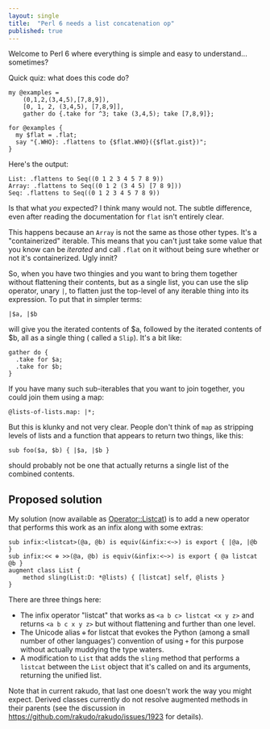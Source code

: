 ```yaml
---
layout: single
title:  "Perl 6 needs a list concatenation op"
published: true
---
```


Welcome to Perl 6 where everything is simple and easy to understand... sometimes?

Quick quiz: what does this code do?

    my @examples =
        (0,1,2,(3,4,5),[7,8,9]),
        [0, 1, 2, (3,4,5), [7,8,9]],
        gather do {.take for ^3; take (3,4,5); take [7,8,9]};

    for @examples {
      my $flat = .flat;
      say "{.WHO}: .flattens to {$flat.WHO}({$flat.gist})";
    }

Here's the output:

    List: .flattens to Seq((0 1 2 3 4 5 7 8 9))
    Array: .flattens to Seq((0 1 2 (3 4 5) [7 8 9]))
    Seq: .flattens to Seq((0 1 2 3 4 5 7 8 9))

Is that what _you_ expected? I think many would not. The subtle difference,
even after reading the documentation for `flat` isn't entirely clear.

This happens because an `Array` is not the same as those other types. It's
a "containerized" iterable. This means that you can't just take some value
that you know can be _iterated_ and call `.flat` on it without being
sure whether or not it's containerized. Ugly innit?

So, when you have two thingies and you want to bring them together
without flattening their contents, but as a single list, you can use
the slip operator, unary `|`, to flatten just the top-level of any
iterable thing into its expression. To put that in simpler terms:

    |$a, |$b

will give you the iterated contents of $a, followed
by the iterated contents of $b, all as a single thing (
called a `Slip`). It's a bit like:

    gather do {
      .take for $a;
      .take for $b;
    }

If you have many such sub-iterables that you want to
join together, you could join them using a map:

    @lists-of-lists.map: |*;

But this is klunky and not very clear. People don't think of `map`
as stripping levels of lists and a function that appears to return
two things, like this:

    sub foo($a, $b) { |$a, |$b }

should probably not be one that actually returns a single
list of the combined contents.

## Proposed solution

My solution (now available as [Operator::Listcat](https://github.com/ajs/perl6-Operator-Listcat))
is to add a new operator that performs this work as an
infix along with some extras:

    sub infix:<listcat>(@a, @b) is equiv(&infix:<~>) is export { |@a, |@b }
    sub infix:<< ⊕ >>(@a, @b) is equiv(&infix:<~>) is export { @a listcat @b }
    augment class List {
        method sling(List:D: *@lists) { [listcat] self, @lists }
    }

There are three things here:

* The infix operator "listcat" that works as `<a b c> listcat <x y z>` and
  returns `<a b c x y z>` but without flattening and further than one level.
* The Unicode alias `⊕` for listcat that evokes the Python (among a small
  number of other languages') convention of using
  `+` for this purpose without actually muddying the type waters.
* A modification to `List` that adds the `sling` method that performs
  a `listcat` between the `List` object that it's called on and its
  arguments, returning the unified list.

Note that in current rakudo, that last one doesn't work the way you might
expect. Derived classes currently do not resolve augmented methods in
their parents (see the discussion in https://github.com/rakudo/rakudo/issues/1923
for details).

